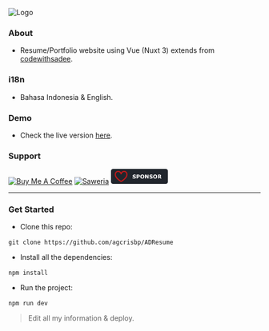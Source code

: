 ![Logo](/public/images/logo.png)

### About
- Resume/Portfolio website using Vue (Nuxt 3) extends from [codewithsadee](https://github.com/codewithsadee/vcard-personal-portfolio).

### i18n
- Bahasa Indonesia & English.

### Demo
- Check the live version [here](https://about.agcrisbp.my.id).

### Support
<a href="https://www.buymeacoffee.com/agcrisbp" target="_blank"><img src="https://cdn.buymeacoffee.com/buttons/v2/default-yellow.png" alt="Buy Me A Coffee" style="height: 32px !important;width: 114px !important;" ></a>
<a href="https://saweria.co/agcrisbp" target="_blank"><img src="https://aghea.site/saweria-button.png" alt="Saweria" style="height: 30px !important;width: 114px !important;" ></a>
<a href="https://github.com/sponsors/agcrisbp" target="_blank"><img src="https://raw.githubusercontent.com/agcrisbp/blog/f7c9c786bff7f064c7e9397a720c49e5112117e8/public/sponsor-badge.svg" alt="Github Sponsor" style="height: 30px !important;width: 114px !important;" ></a>

---

### Get Started

- Clone this repo:
```
git clone https://github.com/agcrisbp/ADResume
```

- Install all the dependencies:
```
npm install
```

- Run the project:
```
npm run dev
```

> Edit all my information & deploy.